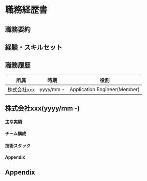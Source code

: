 # 職務経歴書

## 職務要約


## 経験・スキルセット


## 職務履歴

所属        | 時期              | 役割
---------- | ----------------- | -----------------------------
株式会社xxx | yyyy/mm -         | Application Engineer(Member)


## 株式会社xxx(yyyy/mm -)

#### 主な実績


#### チーム構成


#### 技術スタック


#### Appendix


## Appendix
